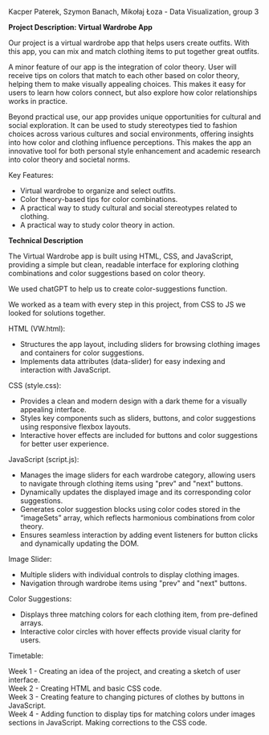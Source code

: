 Kacper Paterek, Szymon Banach, Mikołaj Łoza \- Data Visualization, group 3

**Project Description: Virtual Wardrobe App**

Our project is a virtual wardrobe app that helps users create outfits. With this app, you can mix and match clothing items to put together great outfits.

A minor feature of our app is the integration of color theory. User will receive tips on colors that match to each other based on color theory, helping them to make visually appealing choices. This makes it easy for users to learn how colors connect, but also explore how color relationships works in practice.

Beyond practical use, our app provides unique opportunities for cultural and social exploration. It can be used to study stereotypes tied to fashion choices across various cultures and social environments, offering insights into how color and clothing influence perceptions. This makes the app an innovative tool for both personal style enhancement and academic research into color theory and societal norms.

Key Features:

* Virtual wardrobe to organize and select outfits.  
* Color theory-based tips for color combinations.  
* A practical way to study cultural and social stereotypes related to clothing.  
* A practical way to study color theory in action.

   
**Technical Description**

 The Virtual Wardrobe app is built using HTML, CSS, and JavaScript, providing a simple but clean, readable interface for exploring clothing combinations and color suggestions based on color theory.

We used chatGPT to help us to create color-suggestions function.

We worked as a team with every step in this project, from CSS to JS we looked for solutions together.

HTML (VW.html):

* Structures the app layout, including sliders for browsing clothing images and containers for color suggestions.  
* Implements data attributes (data-slider) for easy indexing and interaction with JavaScript.

CSS (style.css):

* Provides a clean and modern design with a dark theme for a visually appealing interface.  
* Styles key components such as sliders, buttons, and color suggestions using responsive flexbox layouts.  
* Interactive hover effects are included for buttons and color suggestions for better user experience.

JavaScript (script.js):

* Manages the image sliders for each wardrobe category, allowing users to navigate through clothing items using "prev" and "next" buttons.  
* Dynamically updates the displayed image and its corresponding color suggestions.  
* Generates color suggestion blocks using color codes stored in the “imageSets” array, which reflects harmonious combinations from color theory.  
* Ensures seamless interaction by adding event listeners for button clicks and dynamically updating the DOM.

Image Slider:

* Multiple sliders with individual controls to display clothing images.  
* Navigation through wardrobe items using "prev" and "next" buttons.

Color Suggestions:

* Displays three matching colors for each clothing item, from pre-defined arrays.  
* Interactive color circles with hover effects provide visual clarity for users.

Timetable:

Week 1 \- Creating an idea of the project, and creating a sketch of user interface.  
Week 2 \- Creating HTML and basic CSS code.  
Week 3 \- Creating feature to changing pictures of clothes by buttons in JavaScript.  
Week 4 \- Adding function to display tips for matching colors under images sections in JavaScript. Making corrections to the CSS code.

